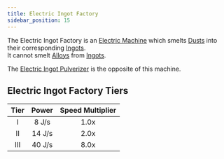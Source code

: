 ```yaml
---
title: Electric Ingot Factory
sidebar_position: 15
---
```


The Electric Ingot Factory is an [Electric Machine](../Electric-Machines.md) which smelts [Dusts](../../Resources/Dusts/Dusts.md) into their corresponding [Ingots](../../Resources/Ingots/Ingots.md).  
It cannot smelt [Alloys](../../Resources/Ingots/Ingots.md#alloys) from [Ingots](../../Resources/Ingots/Ingots.md).

The [Electric Ingot Pulverizer](Electric-Ingot-Pulverizer.md) is the opposite of this machine.

## Electric Ingot Factory Tiers

| Tier | Power  | Speed Multiplier |
| :--: | :----: | :--------------: |
| I    | 8 J/s  | 1.0x             |
| II   | 14 J/s | 2.0x             |
| III  | 40 J/s | 8.0x             |
